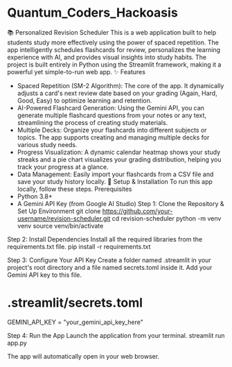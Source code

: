 # Quantum_Coders_Hackoasis
📚 Personalized Revision Scheduler
This is a web application built to help students study more effectively using the power of spaced repetition. The app intelligently schedules flashcards for review, personalizes the learning experience with AI, and provides visual insights into study habits.
The project is built entirely in Python using the Streamlit framework, making it a powerful yet simple-to-run web app.
✨ Features
 * Spaced Repetition (SM-2 Algorithm): The core of the app. It dynamically adjusts a card's next review date based on your grading (Again, Hard, Good, Easy) to optimize learning and retention.
 * AI-Powered Flashcard Generation: Using the Gemini API, you can generate multiple flashcard questions from your notes or any text, streamlining the process of creating study materials.
 * Multiple Decks: Organize your flashcards into different subjects or topics. The app supports creating and managing multiple decks for various study needs.
 * Progress Visualization: A dynamic calendar heatmap shows your study streaks and a pie chart visualizes your grading distribution, helping you track your progress at a glance.
 * Data Management: Easily import your flashcards from a CSV file and save your study history locally.
🚀 Setup & Installation
To run this app locally, follow these steps.
Prerequisites
 * Python 3.8+
 * A Gemini API Key (from Google AI Studio)
Step 1: Clone the Repository & Set Up Environment
git clone https://github.com/your-username/revision-scheduler.git
cd revision-scheduler
python -m venv venv
source venv/bin/activate

Step 2: Install Dependencies
Install all the required libraries from the requirements.txt file.
pip install -r requirements.txt

Step 3: Configure Your API Key
Create a folder named .streamlit in your project's root directory and a file named secrets.toml inside it. Add your Gemini API key to this file.
# .streamlit/secrets.toml
GEMINI_API_KEY = "your_gemini_api_key_here"

Step 4: Run the App
Launch the application from your terminal.
streamlit run app.py

The app will automatically open in your web browser.

